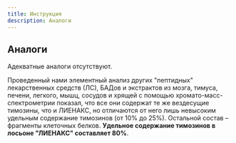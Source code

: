 ```yaml
---
title: Инструкция
description: Аналоги
---
```

## Аналоги

Адекватные аналоги отсутствуют.

Проведенный нами элементный анализ других "пептидных" лекарственных средств (ЛС), БАДов и экстрактов из мозга, тимуса, печени, легкого, мышц, сосудов и хрящей с помощью хромато-масс-спектрометрии показал, что все они содержат те же вездесущие тимозины, что и ЛИЕНАКС, но отличаются от него лишь невысоким удельным содержание тимозинов (от 10% до 25%). Остальной состав – фрагменты клеточных белков. <strong>Удельное содержание тимозинов в лосьоне "ЛИЕНАКС" составляет 80%</strong>.